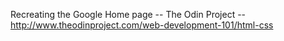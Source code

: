 Recreating the Google Home page --
The Odin Project --
http://www.theodinproject.com/web-development-101/html-css